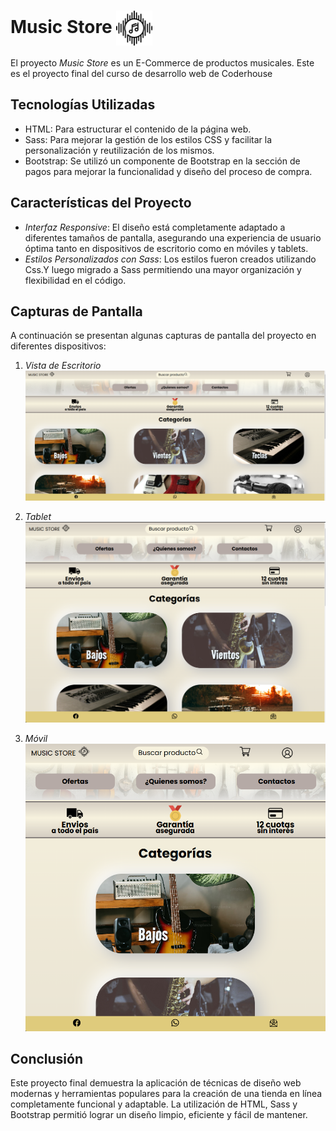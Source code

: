 # Music Store        <img align=center src="./assets/img/musica.png" width="58" height="56" />



El proyecto *Music Store* es un E-Commerce de productos musicales. Este es el proyecto final del curso de 
desarrollo web de Coderhouse 

## Tecnologías Utilizadas

- HTML: Para estructurar el contenido de la página web.
- Sass: Para mejorar la gestión de los estilos CSS y facilitar la personalización y reutilización de los mismos.
- Bootstrap: Se utilizó un componente de Bootstrap en la sección de pagos para mejorar la funcionalidad y diseño del proceso de compra.

## Características del Proyecto

- *Interfaz Responsive*: El diseño está completamente adaptado a diferentes tamaños de pantalla, asegurando una experiencia de usuario óptima tanto en dispositivos de escritorio como en móviles y tablets.
- *Estilos Personalizados con Sass*: Los estilos fueron creados utilizando Css.Y luego migrado a Sass permitiendo una mayor organización y flexibilidad en el código.



## Capturas de Pantalla

A continuación se presentan algunas capturas de pantalla del proyecto en diferentes dispositivos:

1. *Vista de Escritorio*  
   ![Escritorio](./assets/img/escritorio.png)

2. *Tablet*  
   ![tablet](/assets/img/tablet.png)

3. *Móvil*  
   ![Móvil](/assets/img/movil.png)

## Conclusión

Este proyecto final demuestra la aplicación de técnicas de diseño web modernas y herramientas populares para la creación de una tienda en línea completamente funcional y adaptable. La utilización de HTML, Sass y Bootstrap permitió lograr un diseño limpio, eficiente y fácil de mantener.